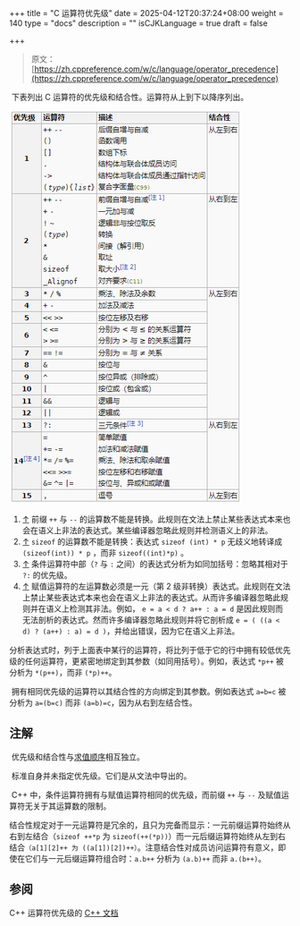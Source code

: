 +++
title = "C 运算符优先级"
date = 2025-04-12T20:37:24+08:00
weight = 140
type = "docs"
description = ""
isCJKLanguage = true
draft = false

+++

> 原文：[https://zh.cppreference.com/w/c/language/operator_precedence](https://zh.cppreference.com/w/c/language/operator_precedence)

​	下表列出 C 运算符的优先级和结合性。运算符从上到下以降序列出。

![image-20250412203952030](operator_precedence_img/image-20250412203952030.png)

1. [↑](https://zh.cppreference.com/w/c/language/operator_precedence#cite_ref-1) 前缀 `++` 与 `--` 的运算数不能是转换。此规则在文法上禁止某些表达式本来也会在语义上非法的表达式。某些编译器忽略此规则并检测语义上的非法。
2. [↑](https://zh.cppreference.com/w/c/language/operator_precedence#cite_ref-2) `sizeof` 的运算数不能是转换：表达式 `sizeof (int) * p` 无歧义地转译成 `(sizeof(int)) * p` ，而非 `sizeof((int)*p)` 。
3. [↑](https://zh.cppreference.com/w/c/language/operator_precedence#cite_ref-3) 条件运算符中部（`?` 与 `:` 之间）的表达式分析为如同加括号：忽略其相对于 `?:` 的优先级。
4. [↑](https://zh.cppreference.com/w/c/language/operator_precedence#cite_ref-4) 赋值运算符的左运算数必须是一元（第 2 级非转换）表达式。此规则在文法上禁止某些表达式本来也会在语义上非法的表达式。从而许多编译器忽略此规则并在语义上检测其非法。例如， `e = a < d ? a++ : a = d` 是因此规则而无法剖析的表达式。然而许多编译器忽略此规则并将它剖析成 `e = ( ((a < d) ? (a++) : a) = d )`，并给出错误，因为它在语义上非法。

​	分析表达式时，列于上面表中某行的运算符，将比列于低于它的行中拥有较低优先级的任何运算符，更紧密地绑定到其参数（如同用括号）。例如，表达式 `*p++` 被分析为 `*(p++)`，而非 `(*p)++`。

​	拥有相同优先级的运算符以其结合性的方向绑定到其参数。例如表达式 `a=b=c` 被分析为 `a=(b=c)` 而非 `(a=b)=c`，因为从右到左结合性。

## 注解

​	优先级和结合性与[求值顺序](https://zh.cppreference.com/w/c/language/eval_order)相互独立。

​	标准自身并未指定优先级。它们是从文法中导出的。

​	C++ 中，条件运算符拥有与赋值运算符相同的优先级，而前缀 `++` 与 `--` 及赋值运算符无关于其运算数的限制。

​	结合性规定对于一元运算符是冗余的，且只为完备而显示：一元前缀运算符始终从右到左结合（`sizeof ++*p` 为 `sizeof(++(*p))`）而一元后缀运算符始终从左到右结合`（a[1][2]++ 为 ((a[1])[2])++）`。注意结合性对成员访问运算符有意义，即使在它们与一元后缀运算符组合时：`a.b++` 分析为 `(a.b)++` 而非 `a.(b++)`。

## 参阅

C++ 运算符优先级的 [C++ 文档](https://zh.cppreference.com/w/cpp/language/operator_precedence)